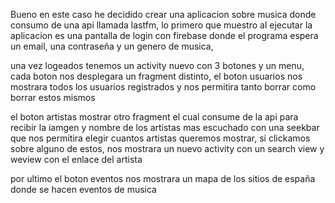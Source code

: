 Bueno en este caso he decidido crear una aplicacion sobre musica donde consumo de una api llamada lastfm,
lo primero que muestro al ejecutar la aplicacion es una pantalla de login con firebase donde el programa espera un email, una contraseña y un genero de musica,

una vez logeados tenemos un activity nuevo con 3 botones y un menu, cada boton nos desplegara un fragment distinto, el boton usuarios nos mostrara todos los usuarios registrados y nos permitira tanto borrar como borrar estos mismos


el boton artistas mostrar otro fragment el cual consume de la api para recibir la iamgen y nombre de los artistas mas escuchado con una seekbar que nos permitira elegir cuantos artistas queremos mostrar, si clickamos sobre alguno de estos, nos mostrara un nuevo activity con un search view y weview con el enlace del artista

por ultimo el boton eventos nos mostrara un mapa de los sitios de españa donde se hacen eventos de musica
